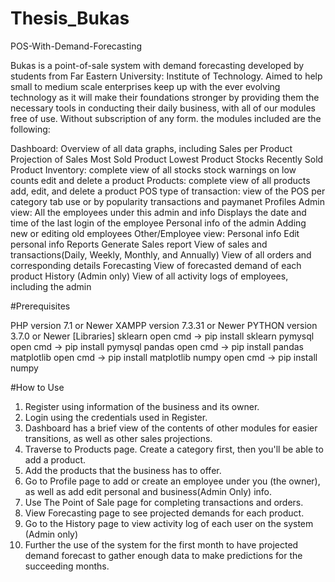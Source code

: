 # Thesis_Bukas
POS-With-Demand-Forecasting

Bukas is a point-of-sale system with demand forecasting developed by students from Far Eastern University: Institute of Technology. Aimed to help small to medium scale enterprises keep up with the ever evolving technology as it will make their foundations stronger by providing them the necessary tools in conducting their daily business, with all of our modules free of use. Without subscription of any form. the modules included are the following:

Dashboard:
    Overview of all data graphs, including
    Sales per Product
    Projection of Sales
    Most Sold Product
    Lowest Product Stocks
    Recently Sold Product
Inventory:
    complete view of all stocks
    stock warnings on low counts
    edit and delete a product
Products:
    complete view of all products
    add, edit, and delete a product
POS type of transaction:
    view of the POS
    per category tab use or by popularity
    transactions and paymanet
Profiles
    Admin view:
        All the employees under this admin and info
        Displays the date and time of the last login of the employee
        Personal info of the admin
        Adding new or editing old employees
    Other/Employee view:
        Personal info
        Edit personal info
Reports
    Generate Sales report
    View of sales and transactions(Daily, Weekly, Monthly, and Annually)
    View of all orders and corresponding details
Forecasting
    View of forecasted demand of each product
History (Admin only)
    View of all activity logs of employees, including the admin

#Prerequisites

PHP version 7.1 or Newer
XAMPP version 7.3.31 or Newer
PYTHON version 3.7.0 or Newer [Libraries]
sklearn
    open cmd -> pip install sklearn
pymysql
    open cmd -> pip install pymysql
pandas
    open cmd -> pip install pandas
matplotlib
    open cmd -> pip install matplotlib
numpy
    open cmd -> pip install numpy

#How to Use

1. Register using information of the business and its owner.
2. Login using the credentials used in Register.
3. Dashboard has a brief view of the contents of other modules for easier transitions, as well as other sales projections.
4. Traverse to Products page. Create a category first, then you'll be able to add a product.
5. Add the products that the business has to offer.
6. Go to Profile page to add or create an employee under you (the owner), as well as add edit personal and business(Admin Only) info.
7. Use The Point of Sale page for completing transactions and orders.
8. View Forecasting page to see projected demands for each product.
9. Go to the History page to view activity log of each user on the system (Admin only)
10. Further the use of the system for the first month to have projected demand forecast to gather enough data to make predictions for the succeeding months.
